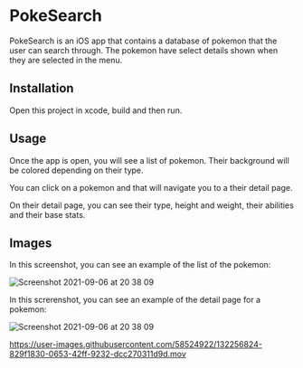 # PokeSearch

PokeSearch is an iOS app that contains a database of pokemon that the user can search through. The pokemon have select details shown when they are selected in the menu.

## Installation

Open this project in xcode, build and then run.

## Usage

Once the app is open, you will see a list of pokemon. Their background will be colored depending on their type.

You can click on a pokemon and that will navigate you to a their detail page.

On their detail page, you can see their type, height and weight, their abilities and their base stats.

## Images

In this screenshot, you can see an example of the list of the pokemon:

![Screenshot 2021-09-06 at 20 38 09](https://user-images.githubusercontent.com/58524922/132256387-322d407a-578f-42b4-8b42-d80f4f440f59.png)

In this screrenshot, you can see an example of the detail page for a pokemon:

![Screenshot 2021-09-06 at 20 38 09](https://user-images.githubusercontent.com/58524922/132256332-e4165ccf-45ed-4458-882a-3a66d95aca13.png)

https://user-images.githubusercontent.com/58524922/132256824-829f1830-0653-42ff-9232-dcc270311d9d.mov

